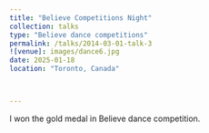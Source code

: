 ```yaml
---
title: "Believe Competitions Night"
collection: talks
type: "Believe dance competitions"
permalink: /talks/2014-03-01-talk-3
![venue]: images/dance6.jpg
date: 2025-01-18
location: "Toronto, Canada"



---
```

I won the gold medal in Believe dance competition.
